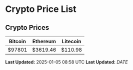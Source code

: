 # Crypto Price List

## Crypto Prices
| Bitcoin | Ethereum | Litecoin |
| ------- | -------- | -------- |
| $97801 | $3619.46 | $110.98 |
**Last Updated:** 2025-01-05 08:58 UTC
**Last Updated:** $DATE$
